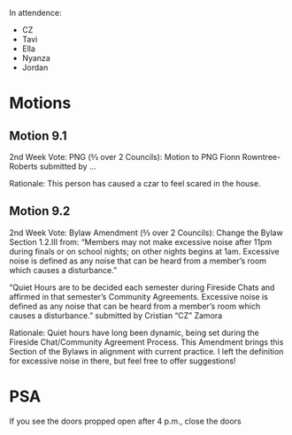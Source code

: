 In attendence:
 - CZ
 - Tavi
 - Ella
 - Nyanza
 - Jordan

# Motions

## Motion 9.1

2nd Week Vote: PNG (⅔ over 2 Councils): Motion to PNG Fionn Rowntree-Roberts submitted by ...

Rationale: This person has caused a czar to feel scared in the house. 

## Motion 9.2

2nd Week Vote: Bylaw Amendment (⅔ over 2 Councils): Change the Bylaw Section 1.2.III from: 
“Members may not make excessive noise after 11pm during finals or on school nights; on other nights  begins at 1am. Excessive noise is defined as any noise that can be heard from a member’s room which causes a disturbance.” 

“Quiet Hours are to be decided each semester during Fireside Chats and affirmed in that semester’s Community Agreements. Excessive noise is defined as any noise that can be heard from a member’s room which causes a disturbance.”  submitted by Cristian “CZ” Zamora 

Rationale: Quiet hours have long been dynamic, being set during the Fireside Chat/Community Agreement Process. This Amendment brings this Section of the Bylaws in alignment with current practice. I left the definition for excessive noise in there, but feel free to offer suggestions!

# PSA

If you see the doors propped open after 4 p.m., close the doors
